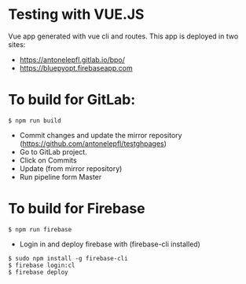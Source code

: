 # Testing with VUE.JS
Vue app generated with vue cli and routes. 
This app is deployed in two sites: 
* https://antonelepfl.gitlab.io/bpo/
* https://bluepyopt.firebaseapp.com

# To build for GitLab: 
```
$ npm run build 
```
* Commit changes and update the mirror repository (https://github.com/antonelepfl/testghpages)
* Go to GitLab project.
* Click on Commits 
* Update (from mirror repository) 
* Run pipeline form Master

# To build for Firebase 
```
$ npm run firebase 
```
* Login in and deploy firebase with (firebase-cli installed)
```
$ sudo npm install -g firebase-cli 
$ firebase login:cl
$ firebase deploy
```
